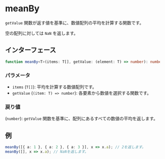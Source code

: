 # meanBy

`getValue` 関数が返す値を基準に、数値配列の平均を計算する関数です。

空の配列に対しては `NaN` を返します。

## インターフェース

```typescript
function meanBy<T>(items: T[], getValue: (element: T) => number): number;
```

### パラメータ

- `items` (`T[]`): 平均を計算する数値配列です。
- `getValue` (`(item: T) => number`): 各要素から数値を選択する関数です。

### 戻り値

(`number`): `getValue` 関数を基準に、配列にあるすべての数値の平均を返します。

## 例

```typescript
meanBy([{ a: 1 }, { a: 2 }, { a: 3 }], x => x.a); // 2を返します。
meanBy([], x => x.a); // NaNを返します。
```
